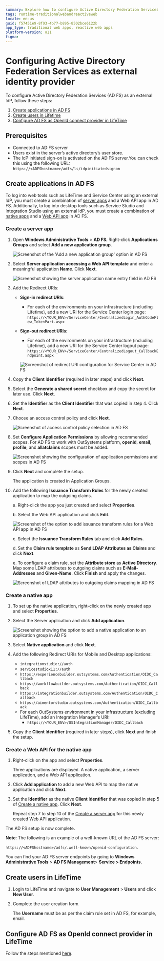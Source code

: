 ```yaml
---
summary: Explore how to configure Active Directory Federation Services as an external identity provider for OutSystems 11 (O11) applications.
tags: runtime-traditionalwebandreactiveweb
locale: en-us
guid: f57451e9-8f03-4b77-b895-8502bce6122b
app_type: traditional web apps, reactive web apps
platform-version: o11
figma: 
---
```


# Configuring Active Directory Federation Services as external identity provider

To configure Active Directory Federation Services (AD FS) as an external IdP, follow these steps:

1. [Create applications in AD FS](#create-applications-in-ad-fs)
1. [Create users in Lifetime](#create-users-in-lifetime)
1. [Configure AD FS as OpenId connect provider in LifeTime](#configure-ad-fs-as-openid-connect-provider-in-lifetime)

## Prerequisites

* Connected to AD FS server
* Users exist in the server’s active directory’s user store.
* The IdP initiated sign-on is activated on the AD FS server.You can check this using the following URL: ``https://<ADFShostname>/adfs/ls/idpinitiatedsignon``

## Create applications in AD FS 

To log into web tools such as LifeTime and Service Center using an external IdP, you must create a combination of [server apps](#create-a-server-app) and a Web API app in AD FS. Additionally, to log into desktop tools such as Service Studio and Integration Studio using an external IdP, you must create a combination of [native apps](#create-a-native-app) and a [Web API app](#create-a-web-api-for-the-native-app) in AD FS.

### Create a server app

1. Open **Windows Administrative Tools** > **AD FS**. Right-click **Applications Groups** and select **Add a new application group**.

    ![Screenshot of the 'Add a new application group' option in AD FS](images/add-app-group-usr.png "Adding a New Application Group in AD FS")

1. Select **Server application accessing a Web API template** and enter a meaningful application **Name**. Click **Next**.  

    ![Screenshot showing the server application name entry field in AD FS](images/app-name-usr.png "Entering Application Name in AD FS")

1. Add the Redirect URIs:

    * **Sign-in redirect URIs**:
        * For each of the environments on your infrastructure (including Lifetime), add a new URI for the Service Center login page: ``https://<YOUR_ENV>/ServiceCenter/CentralizedLogin_AuthCodeFlow_TokenPart.aspx``

    * **Sign-out redirect URIs**:
        * For each of the environments on your infrastructure (including Lifetime), add a new URI for the Service Center logout page: ``https://<YOUR_ENV>/ServiceCenter/CentralizedLogout_CallbackEndpoint.aspx``

        ![Screenshot of redirect URI configuration for Service Center in AD FS](images/redirect-uri-usr.png "Configuring Redirect URIs in AD FS")

1. Copy the **Client Identifier** (required in later steps) and click **Next**.

1. Select the **Generate a shared secret** checkbox and copy the secret for later use. Click **Next**.

1. Set the **Identifier** as the **Client Identifier** that was copied in step 4. Click **Next**.

1. Choose an access control policy and click **Next**.

    ![Screenshot of access control policy selection in AD FS](images/control-policy-usr.png "Selecting Access Control Policy in AD FS")

1. Set **Configure Application Permissions** by allowing recommended scopes. For AD FS to work with OutSystems platform, **openid**, **email**, **profile**, and **allatclaims** scopes must be added.

    ![Screenshot showing the configuration of application permissions and scopes in AD FS](images/scopes-usr.png "Configuring Application Permissions in AD FS")

1. Click **Next** and complete the setup. 

    The application is created in Application Groups.

1. Add the following **Issuance Transform Rules** for the newly created application to map the outgoing claims.

    a. Right-click the app you just created and select **Properties**. 

    b. Select the Web API application and click **Edit**. 

    ![Screenshot of the option to add issuance transform rules for a Web API app in AD FS](images/add-rulespweb-usr.png "Adding Issuance Transform Rules in AD FS")

    c. Select the **Issuance Transform Rules** tab and click **Add Rules**.

    d. Set the **Claim rule template** as **Send LDAP Attributes as Claims** and click **Next**.

    e. To configure a claim rule, set the **Attribute store** as **Active Directory**. Map some LDAP attributes to outgoing claims such as **E-Mail-Addresses** and **Given-Name**. Click **Finish** and apply the changes.

    ![Screenshot of LDAP attributes to outgoing claims mapping in AD FS](images/claim-rule-usr.png "Configuring Claim Rule in AD FS")

### Create a native app

1. To set up the native application, right-click on the newly created app and select **Properties**. 

1. Select the Server application and click **Add application**.

    ![Screenshot showing the option to add a native application to an application group in AD FS](images/server-app-usr.png "Adding a Native Application in AD FS")

1. Select **Native application** and click **Next**.

1. Add the following Redirect URIs for Mobile and Desktop applications:
    * ``integrationstudio://auth``
    * ``servicestudiox11://auth``   
    * ``https://experiencebuilder.outsystems.com/Authentication/OIDC_Callback``
    * ``https://workflowbuilder.outsystems.com/Authentication/OIDC_Callback``
    * ``https://integrationbuilder.outsystems.com/Authentication/OIDC_Callback``
    * ``https://aimentorstudio.outsystems.com/Authentication/OIDC_Callback``
    * For each OutSystems environment in your infrastructure (excluding LifeTime), add an Integration Manager’s URI:
        * ``https://<YOUR_ENV>/OSIntegrationManager/OIDC_Callback``

1. Copy the **Client Identifier** (required in later steps), click **Next** and finish the setup.

### Create a Web API for the native app

1. Right-click on the  app and select **Properties**. 

    Three applications are displayed. A native application, a server application, and a Web API application.

1. Click **Add application** to add a new Web API to map the native application and click **Next**.

1. Set the **Identifier** as the native **Client Identifier** that was copied in step 5 of [Create a native app](#create-a-native-app). Click **Next**. 

    Repeat step 7 to step 10 of the [Create a server app](#create-a-server-app) for this newly created Web API application.

The AD FS setup is now complete.

**Note**: The following is an example of a well-known URL of the AD FS server:

 ``https://<ADFShostname>/adfs/.well-known/openid-configuration``. 

You can find your AD FS server endpoints by going to **Windows Administrative Tools** > **AD FS Management**> **Service > Endpoints**.

## Create users in LifeTime

1. Login to LifeTime and navigate to **User Management** > **Users** and click **New User**.

1. Complete the user creation form. 

    The **Username** must be as per the claim rule set in AD FS, for example, email.

## Configure AD FS as OpenId connect provider in LifeTime

Follow the steps mentioned [here](external-idp-lifetime.md).
